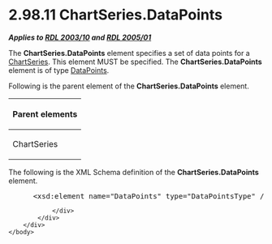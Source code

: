 <html dir="LTR" xmlns:mshelp="http://msdn.microsoft.com/mshelp" xmlns:ddue="http://ddue.schemas.microsoft.com/authoring/2003/5" xmlns:xlink="http://www.w3.org/1999/xlink" xmlns:tool="http://www.microsoft.com/tooltip">
    <head>
        <meta http-equiv="Content-Type" content="text/html; CHARSET=utf-8"></meta>
        <meta name="save" content="history"></meta>
        <title>2.98.11 ChartSeries.DataPoints</title>
        <xml>
            <mshelp:toctitle title="2.98.11 ChartSeries.DataPoints"></mshelp:toctitle>
            <mshelp:rltitle title="[MS-RDL]: ChartSeries.DataPoints"></mshelp:rltitle>
            <mshelp:keyword index="A" term="f55b43cf-fde8-4ff4-8665-60fe42cb8ebe"></mshelp:keyword>
            <mshelp:attr name="DCSext.ContentType" value="open specification"></mshelp:attr>
            <mshelp:attr name="AssetID" value="f55b43cf-fde8-4ff4-8665-60fe42cb8ebe"></mshelp:attr>
            <mshelp:attr name="TopicType" value="kbRef"></mshelp:attr>
            <mshelp:attr name="DCSext.Title" value="[MS-RDL]: ChartSeries.DataPoints" />
        </xml>
    </head>
    <body>
        <div id="header">
            <h1 class="heading">2.98.11 ChartSeries.DataPoints</h1>
        </div>
        <div id="mainSection">
            <div id="mainBody">
                <div id="allHistory" class="saveHistory"></div>
                <div id="sectionSection0" class="section" name="collapseableSection">
                    

<p><b><i>Applies to </i></b><a href="a7e2ad00-07c8-4f6d-80ab-3ad55df7b233.htm"><b><i>RDL 2003/10</i></b></a><b>
<i>and </i></b><a href="3ebe2912-4958-4832-b391-cad1f5e13338.htm"><b><i>RDL 2005/01</i></b></a></p>

<p>The <b>ChartSeries.DataPoints</b> element specifies a set of
data points for a <a href="aee11573-3fcf-4365-938b-e6c8ceece6e1.htm">ChartSeries</a>.
This element MUST be specified. The <b>ChartSeries.DataPoints</b> element is of
type <a href="8dca5bda-b4cb-4917-9384-1eb0c455aa92.htm">DataPoints</a>.</p>

<p>Following is the parent element of the <b>ChartSeries.DataPoints</b>
element.</p>

<table>
 <thead>
  <tr>
   <th>
   <p>Parent elements</p>
   </th>
  </tr>
 </thead>
 <tr>
  <td>
  <p>ChartSeries</p>
  </td>
 </tr>
</table>

<p>The following is the XML Schema definition of the <b>ChartSeries.DataPoints</b>
element.</p>

<dl>
<dd>
<div><pre> &lt;xsd:element name=&quot;DataPoints&quot; type=&quot;DataPointsType&quot; /&gt;
</pre></div>
</dd></dl>


                </div>
            </div>
        </div>
    </body>
</html>